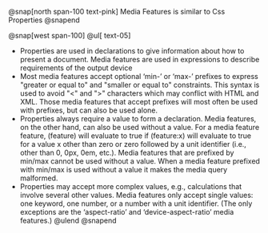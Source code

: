 @snap[north span-100 text-pink]
Media Features is similar to Css Properties
@snapend

@snap[west span-100]
@ul[ text-05]
- Properties are used in declarations to give information about how to present a document. Media features are used in expressions to describe requirements of the output device
- Most media features accept optional ‘min-’ or ‘max-’ prefixes to express "greater or equal to" and "smaller or equal to" constraints. This syntax is used to avoid "<" and ">" characters which may conflict with HTML and XML. Those media features that accept prefixes will most often be used with prefixes, but can also be used alone.
- Properties always require a value to form a declaration. Media features, on the other hand, can also be used without a value. For a media feature feature, (feature) will evaluate to true if (feature:x) will evaluate to true for a value x other than zero or zero followed by a unit identifier (i.e., other than 0, 0px, 0em, etc.). Media features that are prefixed by min/max cannot be used without a value. When a media feature prefixed with min/max is used without a value it makes the media query malformed.
- Properties may accept more complex values, e.g., calculations that involve several other values. Media features only accept single values: one keyword, one number, or a number with a unit identifier. (The only exceptions are the ‘aspect-ratio’ and ‘device-aspect-ratio’ media features.)
@ulend
@snapend